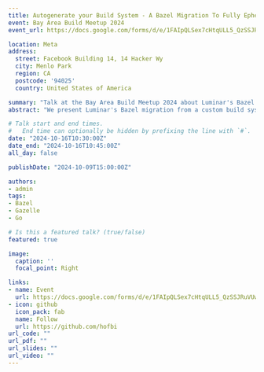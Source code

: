 ```yaml
---
title: Autogenerate your Build System - A Bazel Migration To Fully Ephemeral BUILD Files
event: Bay Area Build Meetup 2024
event_url: https://docs.google.com/forms/d/e/1FAIpQLSex7cHtqULL5_QzSSJRuVUwEKvTuCR6HEC8Os9MqfTln3qiyA/viewform

location: Meta
address:
  street: Facebook Building 14, 14 Hacker Wy
  city: Menlo Park
  region: CA
  postcode: '94025'
  country: United States of America

summary: "Talk at the Bay Area Build Meetup 2024 about Luminar's Bazel migration strategy using fully ephemeral BUILD files"
abstract: "We present Luminar's Bazel migration from a custom build system based on the C++ package manager Conan to Bazel. Our focus is on leveraging the tool Gazelle for automatic build file generation which enables us to have fully ephemeral BUILD files, which are not being tracked in version control. Additionally, we use Nix as a package manager for seamless management of all C++ toolchains and the inclusion of third-party dependencies that are not trivial to compile with Bazel. We will also share our experience during and after the migration with this unique approach of using ephemeral BUILD files integrated in a regular Bazel workspace . This method enabled us to operate both the legacy and new build systems simultaneously for approximately a year, without imposing additional burdens on developers or exerting undue pressure on the migration team. First, we briefly discuss our existing build system based on Conan and motivate why we migrate to Bazel. Then, we present our step-by-step approach, offering valuable insights and lessons learned from the ongoing migration process, as seen from both a developer's and a Bazel migration team's perspective. Key components of our migration strategy are explored, beginning with the implementation of our own C++ language extension for Gazelle. We explain how Gazelle automates the creation of Bazel BUILD files exclusively based on a standardized file and folder structure. In our case, this structure was already defined by our Conan packages. This allows us not only to migrate our codebase once from Conan to Bazel, but also to continuously maintain our Bazel BUILD files in a consistent way. Our methodology carries numerous advantages. Auto-generating our build targets eliminates the overhead for developers in managing a multitude of targets. It also reduces the need for Bazel experts to teach developers, as many won't interact directly with BUILD files. Adherence to Bazel's best practices becomes easier, aiming for the smallest possible targets to fully exploit Bazel's parallelization. Significant changes to the build system, typically requiring large scale changes across the codebase, can be implemented seamlessly, without disrupting the developers’ workflow. An example of such a large-scale change was a refactoring on how we specify copts, which we implemented by only changing the code at a single place rather than touching every BUILD file. Finally, the fact that BUILD files are not tracked in version control promotes a cleaner and more efficient development process, eliminating unnecessary clutter and reducing the risk of conflicts. Finally, we delve into the integration of the Nix package manager with Bazel, showcasing how it simplifies the inclusion of third-party dependencies that are not trivial to compile natively with Bazel such as QNX. This integration enhances our workflow, providing a seamless approach to managing and distributing external packages. Attendees will gain valuable insights from our migration strategy. We will share benefits and lessons learned of running Gazelle and Nix in conjunction with Bazel in production for more than a year. We hope this can kick off further efforts in creating an open-source C++ language extension for Gazelle."

# Talk start and end times.
#   End time can optionally be hidden by prefixing the line with `#`.
date: "2024-10-16T10:30:00Z"
date_end: "2024-10-16T10:45:00Z"
all_day: false

publishDate: "2024-10-09T15:00:00Z"

authors:
- admin
tags:
- Bazel
- Gazelle
- Go

# Is this a featured talk? (true/false)
featured: true

image:
  caption: ''
  focal_point: Right

links:
- name: Event
  url: https://docs.google.com/forms/d/e/1FAIpQLSex7cHtqULL5_QzSSJRuVUwEKvTuCR6HEC8Os9MqfTln3qiyA/viewform
- icon: github
  icon_pack: fab
  name: Follow
  url: https://github.com/hofbi
url_code: ""
url_pdf: ""
url_slides: ""
url_video: ""
---
```

